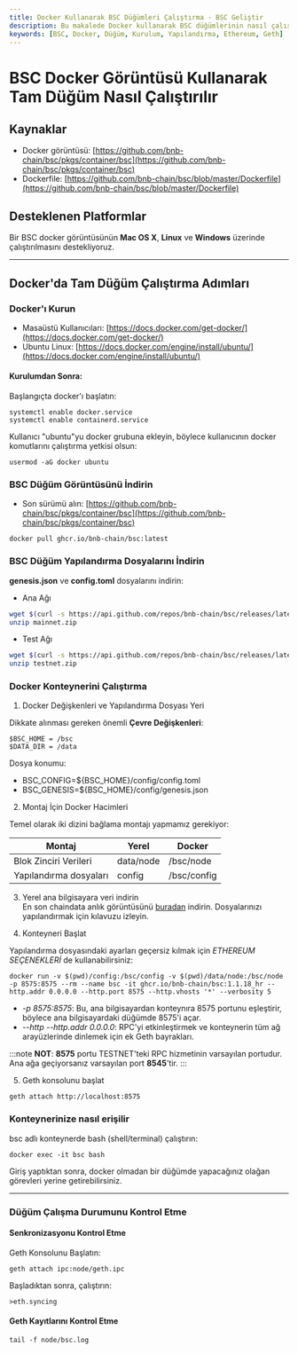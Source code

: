 ```yaml
---
title: Docker Kullanarak BSC Düğümleri Çalıştırma - BSC Geliştir
description: Bu makalede Docker kullanarak BSC düğümlerinin nasıl çalıştırılacağına dair adım adım bir rehber sunulmaktadır. Kaynaklar, kurulum ve yapılandırma adımları detaylandırılmıştır.
keywords: [BSC, Docker, Düğüm, Kurulum, Yapılandırma, Ethereum, Geth]
---
```


# BSC Docker Görüntüsü Kullanarak Tam Düğüm Nasıl Çalıştırılır

## Kaynaklar
* Docker görüntüsü: [https://github.com/bnb-chain/bsc/pkgs/container/bsc](https://github.com/bnb-chain/bsc/pkgs/container/bsc)
* Dockerfile: [https://github.com/bnb-chain/bsc/blob/master/Dockerfile](https://github.com/bnb-chain/bsc/blob/master/Dockerfile)

## Desteklenen Platformlar

Bir BSC docker görüntüsünün **Mac OS X**, **Linux** ve **Windows** üzerinde çalıştırılmasını destekliyoruz.

---

## Docker'da Tam Düğüm Çalıştırma Adımları

### Docker'ı Kurun
* Masaüstü Kullanıcıları: [https://docs.docker.com/get-docker/](https://docs.docker.com/get-docker/)
* Ubuntu Linux: [https://docs.docker.com/engine/install/ubuntu/](https://docs.docker.com/engine/install/ubuntu/)

#### Kurulumdan Sonra:

Başlangıçta docker'ı başlatın:
```
systemctl enable docker.service
systemctl enable containerd.service
```
Kullanıcı "ubuntu"yu docker grubuna ekleyin, böylece kullanıcının docker komutlarını çalıştırma yetkisi olsun:
```
usermod -aG docker ubuntu
```

### BSC Düğüm Görüntüsünü İndirin

* Son sürümü alın: [https://github.com/bnb-chain/bsc/pkgs/container/bsc](https://github.com/bnb-chain/bsc/pkgs/container/bsc)
```
docker pull ghcr.io/bnb-chain/bsc:latest
```

### BSC Düğüm Yapılandırma Dosyalarını İndirin

**genesis.json** ve **config.toml** dosyalarını indirin:

- Ana Ağı
```bash
wget $(curl -s https://api.github.com/repos/bnb-chain/bsc/releases/latest | grep browser_ | grep mainnet | cut -d\" -f4)
unzip mainnet.zip
```
- Test Ağı
```bash
wget $(curl -s https://api.github.com/repos/bnb-chain/bsc/releases/latest | grep browser_ | grep testnet | cut -d\" -f4)
unzip testnet.zip
```

### Docker Konteynerini Çalıştırma
1. Docker Değişkenleri ve Yapılandırma Dosyası Yeri

Dikkate alınması gereken önemli **Çevre Değişkenleri**:
```
$BSC_HOME = /bsc
$DATA_DIR = /data
```
Dosya konumu:

* BSC_CONFIG=${BSC_HOME}/config/config.toml
* BSC_GENESIS=${BSC_HOME}/config/genesis.json

2. Montaj İçin Docker Hacimleri

Temel olarak iki dizini bağlama montajı yapmamız gerekiyor:

|    Montaj        | Yerel  | Docker                     |
| ----------------- | ------------- | -------------------------------------- |
| Blok Zinciri Verileri | data/node | /bsc/node    |
| Yapılandırma dosyaları | config  | /bsc/config  |

3. Yerel ana bilgisayara veri indirin  
En son chaindata anlık görüntüsünü [buradan](https://github.com/bnb-chain/bsc-snapshots) indirin. Dosyalarınızı yapılandırmak için kılavuzu izleyin.

4. Konteyneri Başlat

Yapılandırma dosyasındaki ayarları geçersiz kılmak için *ETHEREUM SEÇENEKLERİ* de kullanabilirsiniz:
```
docker run -v $(pwd)/config:/bsc/config -v $(pwd)/data/node:/bsc/node -p 8575:8575 --rm --name bsc -it ghcr.io/bnb-chain/bsc:1.1.18_hr --http.addr 0.0.0.0 --http.port 8575 --http.vhosts '*' --verbosity 5
```
* *-p 8575:8575*: Bu, ana bilgisayardan konteynıra 8575 portunu eşleştirir, böylece ana bilgisayardaki düğümde 8575'i açar.
* *--http --http.addr 0.0.0.0*: RPC'yi etkinleştirmek ve konteynerin tüm ağ arayüzlerinde dinlemek için ek Geth bayrakları.

:::note
**NOT**: **8575** portu TESTNET'teki RPC hizmetinin varsayılan portudur. Ana ağa geçiyorsanız varsayılan port **8545**'tir.
:::

5. Geth konsolunu başlat
```
geth attach http://localhost:8575
```

### Konteynerinize nasıl erişilir

bsc adlı konteynerde bash (shell/terminal) çalıştırın:

```
docker exec -it bsc bash
```
Giriş yaptıktan sonra, docker olmadan bir düğümde yapacağınız olağan görevleri yerine getirebilirsiniz.

---

### Düğüm Çalışma Durumunu Kontrol Etme

#### Senkronizasyonu Kontrol Etme

Geth Konsolunu Başlatın:
```
geth attach ipc:node/geth.ipc
```
Başladıktan sonra, çalıştırın:
```
>eth.syncing
```

#### Geth Kayıtlarını Kontrol Etme
```
tail -f node/bsc.log